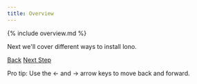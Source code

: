 ```yaml
---
title: Overview
---
```


{% include overview.md %}

Next we'll cover different ways to install lono.

<a id="prev" class="btn btn-basic" href="{% link quick-start.md %}">Back</a>
<a id="next" class="btn btn-primary" href="{% link _docs/install.md %}">Next Step</a>
<p class="keyboard-tip">Pro tip: Use the <- and -> arrow keys to move back and forward.</p>


